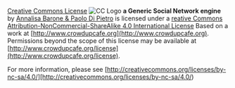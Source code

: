 [Creative Commons License](http://creativecommons.org/licenses/by-nc-sa/4.0/) ![CC Logo](https://i.creativecommons.org/l/by-nc-sa/4.0/88x31.png)
**a Generic Social Network engine**
by [Annalisa Barone & Paolo Di Pietro](http://www.crowdupcafe.org)
is licensed under a [reative Commons Attribution-NonCommercial-ShareAlike 4.0 International License](http://creativecommons.org/licenses/by-nc-sa/4.0/)
Based on a work at [http://www.crowdupcafe.org](http://www.crowdupcafe.org).
Permissions beyond the scope of this license may be available at [http://www.crowdupcafe.org/license](http://www.crowdupcafe.org/license).

For more information, please see
[http://creativecommons.org/licenses/by-nc-sa/4.0/][http://creativecommons.org/licenses/by-nc-sa/4.0/)
